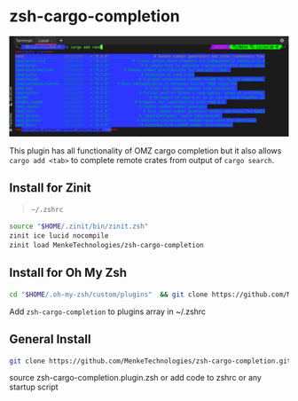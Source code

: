# zsh-cargo-completion


![cargo add rand <tab>](cargoadd.png)

This plugin has all functionality of OMZ cargo completion but it also allows `cargo add <tab>` to complete remote crates from output of `cargo search`.

## Install for Zinit
> `~/.zshrc`
```sh
source "$HOME/.zinit/bin/zinit.zsh"
zinit ice lucid nocompile
zinit load MenkeTechnologies/zsh-cargo-completion
```

## Install for Oh My Zsh

```sh
cd "$HOME/.oh-my-zsh/custom/plugins"  && git clone https://github.com/MenkeTechnologies/zsh-cargo-completion.git
```

Add `zsh-cargo-completion` to plugins array in ~/.zshrc

## General Install

```sh
git clone https://github.com/MenkeTechnologies/zsh-cargo-completion.git
```

source zsh-cargo-completion.plugin.zsh or add code to zshrc or any startup script
